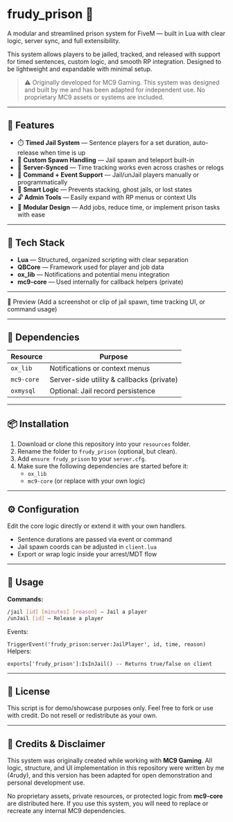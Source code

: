 # frudy_prison 🧱

A modular and streamlined prison system for FiveM — built in Lua with clear logic, server sync, and full extensibility.

This system allows players to be jailed, tracked, and released with support for timed sentences, custom logic, and smooth RP integration. Designed to be lightweight and expandable with minimal setup.

> ⚠️ Originally developed for MC9 Gaming. This system was designed and built by me and has been adapted for independent use. No proprietary MC9 assets or systems are included.

---

## 🚀 Features

- ⏱️ **Timed Jail System** — Sentence players for a set duration, auto-release when time is up
- 🧍 **Custom Spawn Handling** — Jail spawn and teleport built-in
- 🔁 **Server-Synced** — Time tracking works even across crashes or relogs
- 📝 **Command + Event Support** — Jail/unJail players manually or programmatically
- 🧠 **Smart Logic** — Prevents stacking, ghost jails, or lost states
- 🔓 **Admin Tools** — Easily expand with RP menus or context UIs
- 🧩 **Modular Design** — Add jobs, reduce time, or implement prison tasks with ease

---

## 🧱 Tech Stack

- **Lua** — Structured, organized scripting with clear separation
- **QBCore** — Framework used for player and job data
- **ox_lib** — Notifications and potential menu integration
- **mc9-core** — Used internally for callback helpers (private)

---

📸 Preview
(Add a screenshot or clip of jail spawn, time tracking UI, or command usage)

---

## 🧩 Dependencies

| Resource   | Purpose                                 |
|------------|-----------------------------------------|
| `ox_lib`   | Notifications or context menus          |
| `mc9-core` | Server-side utility & callbacks (private) |
| `oxmysql`  | Optional: Jail record persistence       |

---

## 📦 Installation

1. Download or clone this repository into your `resources` folder.
2. Rename the folder to `frudy_prison` (optional, but clean).
3. Add `ensure frudy_prison` to your `server.cfg`.
4. Make sure the following dependencies are started before it:
   - `ox_lib`
   - `mc9-core` (or replace with your own logic)

---

## ⚙️ Configuration

Edit the core logic directly or extend it with your own handlers.

- Sentence durations are passed via event or command
- Jail spawn coords can be adjusted in `client.lua`
- Export or wrap logic inside your arrest/MDT flow

---

## 🔧 Usage

**Commands:**

```bash
/jail [id] [minutes] [reason] — Jail a player
/unJail [id] — Release a player
```
Events:

`TriggerEvent('frudy_prison:server:JailPlayer', id, time, reason)`
Helpers:

`exports['frudy_prison']:IsInJail() -- Returns true/false on client`


---

## 🔐 License

This script is for demo/showcase purposes only.
Feel free to fork or use with credit. Do not resell or redistribute as your own.

---

## 📄 Credits & Disclaimer

This system was originally created while working with **MC9 Gaming**. All logic, structure, and UI implementation in this repository were written by me (4rudy), and this version has been adapted for open demonstration and personal development use.

No proprietary assets, private resources, or protected logic from **mc9-core** are distributed here. If you use this system, you will need to replace or recreate any internal MC9 dependencies.
